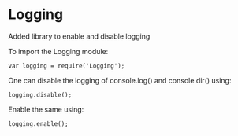 # Logging
Added library to enable and disable logging

To import the Logging module:

    var logging = require('Logging');

One can disable the logging of console.log() and console.dir() using:

    logging.disable();

Enable the same using:

    logging.enable();

